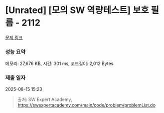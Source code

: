 # [Unrated] [모의 SW 역량테스트] 보호 필름 - 2112 

[문제 링크](https://swexpertacademy.com/main/code/problem/problemDetail.do?contestProbId=AV5V1SYKAaUDFAWu) 

### 성능 요약

메모리: 27,676 KB, 시간: 301 ms, 코드길이: 2,012 Bytes

### 제출 일자

2025-08-15 15:23



> 출처: SW Expert Academy, https://swexpertacademy.com/main/code/problem/problemList.do
